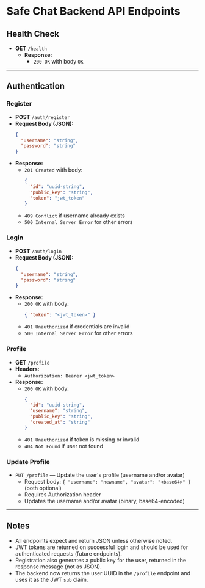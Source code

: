 # Safe Chat Backend API Endpoints

## Health Check

- **GET** `/health`
  - **Response:**
    - `200 OK` with body `OK`

---

## Authentication

### Register

- **POST** `/auth/register`
- **Request Body (JSON):**
  ```json
  {
    "username": "string",
    "password": "string"
  }
  ```
- **Response:**
  - `201 Created` with body:
    ```json
    {
      "id": "uuid-string",
      "public_key": "string",
      "token": "jwt_token"
    }
    ```
  - `409 Conflict` if username already exists
  - `500 Internal Server Error` for other errors

### Login

- **POST** `/auth/login`
- **Request Body (JSON):**
  ```json
  {
    "username": "string",
    "password": "string"
  }
  ```
- **Response:**
  - `200 OK` with body:
    ```json
    { "token": "<jwt_token>" }
    ```
  - `401 Unauthorized` if credentials are invalid
  - `500 Internal Server Error` for other errors

### Profile

- **GET** `/profile`
- **Headers:**
  - `Authorization: Bearer <jwt_token>`
- **Response:**
  - `200 OK` with body:
    ```json
    {
      "id": "uuid-string",
      "username": "string",
      "public_key": "string",
      "created_at": "string"
    }
    ```
  - `401 Unauthorized` if token is missing or invalid
  - `404 Not Found` if user not found

### Update Profile

- `PUT /profile` — Update the user's profile (username and/or avatar)
  - Request body: `{ "username": "newname", "avatar": "<base64>" }` (both optional)
  - Requires Authorization header
  - Updates the username and/or avatar (binary, base64-encoded)

---

## Notes

- All endpoints expect and return JSON unless otherwise noted.
- JWT tokens are returned on successful login and should be used for authenticated requests (future endpoints).
- Registration also generates a public key for the user, returned in the response message (not as JSON).
- The backend now returns the user UUID in the `/profile` endpoint and uses it as the JWT `sub` claim.
